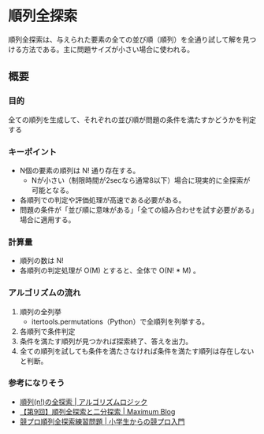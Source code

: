 # 順列全探索
順列全探索は、与えられた要素の全ての並び順（順列）を全通り試して解を見つける方法である。主に問題サイズが小さい場合に使われる。

## 概要
### 目的
全ての順列を生成して、それぞれの並び順が問題の条件を満たすかどうかを判定する

### キーポイント
- N個の要素の順列は N! 通り存在する。
  - Nが小さい（制限時間が2secなら通常8以下）場合に現実的に全探索が可能となる。
- 各順列での判定や評価処理が高速である必要がある。
- 問題の条件が「並び順に意味がある」「全ての組み合わせを試す必要がある」場合に適用する。

### 計算量
- 順列の数は N!
- 各順列の判定処理が O(M) とすると、全体で O(N! * M) 。

### アルゴリズムの流れ
1. 順列の全列挙
    - itertools.permutations（Python）で全順列を列挙する。
2. 各順列で条件判定
3. 条件を満たす順列が見つかれば探索終了、答えを出力。
4. 全ての順列を試しても条件を満たさなければ条件を満たす順列は存在しないと判断。

### 参考になりそう
- [順列(n!)の全探索 | アルゴリズムロジック](https://algo-logic.info/permutation/)
- [【第9回】順列全探索と二分探索 | Maximum Blog](https://blog.maximum.vc/blog/2024/intro-course/9/)
- [競プロ順列全探索練習問題 | 小学生からの競プロ入門](https://shiki-sci.jp/kyopro/permutation/)